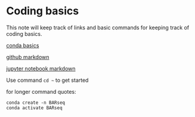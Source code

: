 # Coding basics

This note will keep track of links and basic commands for keeping track of coding basics.

[conda basics](https://conda.io/projects/conda/en/latest/user-guide/getting-started.html)

[github markdown](https://docs.github.com/en/get-started/writing-on-github/getting-started-with-writing-and-formatting-on-github/basic-writing-and-formatting-syntax)

[jupyter notebook markdown](https://notebook.community/tschinz/iPython_Workspace/00_Admin/CheatSheet/Markdown%20CheatSheet)

Use command `cd ~` to get started

for longer command quotes:
```
conda create -n BARseq
conda activate BARseq
```

